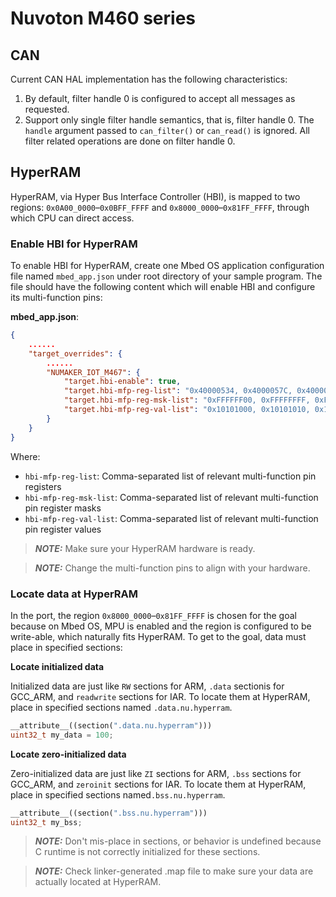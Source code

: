 # Nuvoton M460 series

## CAN

Current CAN HAL implementation has the following characteristics:

1.  By default, filter handle 0 is configured to accept all messages as requested.
1.  Support only single filter handle semantics, that is, filter handle 0.
    The `handle` argument passed to `can_filter()` or `can_read()` is ignored.
    All filter related operations are done on filter handle 0.

## HyperRAM

HyperRAM, via Hyper Bus Interface Controller (HBI), is mapped to two regions: `0x0A00_0000`–`0x0BFF_FFFF` and `0x8000_0000`–`0x81FF_FFFF`, through which CPU can direct access.

### Enable HBI for HyperRAM

To enable HBI for HyperRAM, create one Mbed OS application configuration file named `mbed_app.json` under root directory of your sample program.
The file should have the following content which will enable HBI and configure its multi-function pins:

**mbed_app.json**:

```json
{
    ......
    "target_overrides": {
        ......
        "NUMAKER_IOT_M467": {
            "target.hbi-enable": true,
            "target.hbi-mfp-reg-list": "0x40000534, 0x4000057C, 0x40000590, 0x40000594",
            "target.hbi-mfp-reg-msk-list": "0xFFFFFF00, 0xFFFFFFFF, 0xFFFF0000, 0xFFFFFFFF",
            "target.hbi-mfp-reg-val-list": "0x10101000, 0x10101010, 0x10100000, 0x10101010"
        }
    }
}
```

Where:

-   `hbi-mfp-reg-list`: Comma-separated list of relevant multi-function pin registers
-   `hbi-mfp-reg-msk-list`: Comma-separated list of relevant multi-function pin register masks
-   `hbi-mfp-reg-val-list`: Comma-separated list of relevant multi-function pin register values

> **_NOTE:_** Make sure your HyperRAM hardware is ready.

> **_NOTE:_** Change the multi-function pins to align with your hardware.

### Locate data at HyperRAM

In the port, the region `0x8000_0000`–`0x81FF_FFFF` is chosen for the goal because on Mbed OS, MPU is enabled and the region is configured to be write-able, which naturally fits HyperRAM.
To get to the goal, data must place in specified sections:

**Locate initialized data**

Initialized data are just like `RW` sections for ARM, `.data` sectionis for GCC_ARM, and `readwrite` sections for IAR.
To locate them at HyperRAM, place in specified sections named `.data.nu.hyperram`.

```c++
__attribute__((section(".data.nu.hyperram")))
uint32_t my_data = 100;
```

**Locate zero-initialized data**

Zero-initialized data are just like `ZI` sections for ARM, `.bss` sections for GCC_ARM, and `zeroinit` sections for IAR.
To locate them at HyperRAM, place in specified sections named`.bss.nu.hyperram`.

```c++
__attribute__((section(".bss.nu.hyperram")))
uint32_t my_bss;
```

> **_NOTE:_** Don't mis-place in sections,
or behavior is undefined because C runtime is not correctly initialized for these sections.

> **_NOTE:_** Check linker-generated .map file to make sure your data are actually located at HyperRAM.
